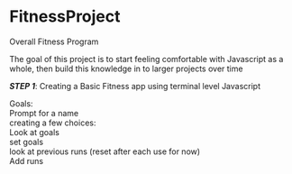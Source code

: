 # FitnessProject
Overall Fitness Program

The goal of this project is to start feeling comfortable with Javascript as a whole, then build this knowledge in to larger projects over time

***STEP 1***:
Creating a Basic Fitness app using terminal level Javascript

Goals:
<br>
    Prompt for a name
    <br>
    creating a few choices:
    <br>
        Look at goals
        <br>
        set goals
        <br>
        look at previous runs (reset after each use for now)
        <br>
        Add runs

